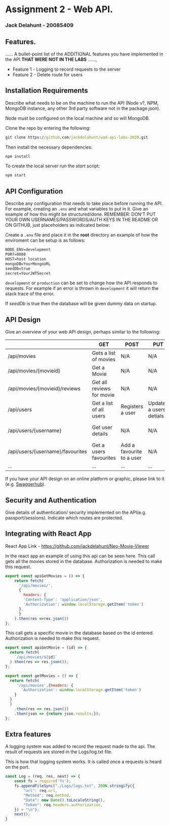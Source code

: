 # Assignment 2 - Web API.

### Jack Delahunt - 20085409

## Features.

...... A bullet-point list of the ADDITIONAL features you have implemented in the API **THAT WERE NOT IN THE LABS** ......,
 
 + Feature 1 - Logging to record requests to the server
 + Feature 2 - Delete route for users

## Installation Requirements

Describe what needs to be on the machine to run the API (Node v?, NPM, MongoDB instance, any other 3rd party software not in the package.json). 

Node must be configured on the local machine and so will MongoDB.

Clone the repo by entering the following:

```bat
git clone https://github.com/jackdelahunt/wad-api-labs-2020.git
```

Then install the necessary dependencies:

```bat
npm install
```

To create the local server run the *start* script:
```bat
npm start
```

## API Configuration
Describe any configuration that needs to take place before running the API. For example, creating an ``.env`` and what variables to put in it. Give an example of how this might be structured/done.
REMEMBER: DON'T PUT YOUR OWN USERNAMES/PASSWORDS/AUTH KEYS IN THE README OR ON GITHUB, just placeholders as indicated below:

Create a ``.env`` file and place it in the **root** directory an example of how the enviroment can be setup is as follows:

```bat
NODE_ENV=development
PORT=8080
HOST=host location
mongoDB=YourMongoURL
seedDb=true
secret=YourJWTSecret
```
``development`` or ``production`` can be set to change how the API responds to requests. For example if an error is thrown in ``development`` it will return the stack trace of the error.

If *seedDb* is true then the database will be given dummy data on startup.


## API Design
Give an overview of your web API design, perhaps similar to the following: 

|  |  GET | POST | PUT | DELETE
| -- | -- | -- | -- | -- 
| /api/movies |Gets a list of movies | N/A | N/A |
| /api/movies/{movieid} | Get a Movie | N/A | N/A | N/A
| /api/movies/{movieid}/reviews | Get all reviews for movie | N/A| N/A | N/A  
| /api/users | Get a list of all users | Registers a user | Updates a users detials | N/A
| /api/users/{username} | Get user details | N/A | N/A | Delete a single user
| /api/users/{username}/favourites | Get a users favourites | Add a favourite to a user | N/A | N/A
| ... | ... | ... | ... | ...

If you have your API design on an online platform or graphic, please link to it (e.g. [Swaggerhub](https://app.swaggerhub.com/)).


## Security and Authentication
Give details of authentication/ security implemented on the API(e.g. passport/sessions). Indicate which routes are protected.

## Integrating with React App

React App Link - https://github.com/jackdelahunt/Neo-Movie-Viewer

In the react app an example of using this api can be seen here. This call gets all the movies stored in the database. Authorization is needed to make this request.
~~~Javascript
export const apiGetMovies = () => {
    return fetch(
      '/api/movies/',
      {
        headers: {
        'Content-Type': 'application/json',
        'Authorization': window.localStorage.getItem('token')
      },
      }
    ).then(res =>res.json())
};
~~~
This call gets a specific movie in the database based on the id entered. Authorization is needed to make this request.
~~~Javascript
export const apiGetMovie = (id) => {
  return fetch(
    `/api/movies/${id}`
  ).then(res => res.json());
};
~~~

~~~Javascript
export const getMovies = () => {
  return fetch(
     '/api/movies',{headers: {
       'Authorization': window.localStorage.getItem('token')
    }
  }
  )
    .then(res => res.json())
    .then(json => {return json.results;});
};

~~~

## Extra features

A logging system was added to record the request made to the api. The result of requests are stored in the Logs/log.txt file.

This is how that logging system works. It is called once a requests is heard on the port.
~~~Javascript
const Log = (req, res, next) => {
    const fs = require('fs');
    fs.appendFileSync("./Logs/logs.txt", JSON.stringify({
        "url": req.url,
        "Method": req.method,
        "Date": new Date().toLocaleString(),
        "Token": req.headers.authorization,
    }) + "\n");
    next();
}
~~~

